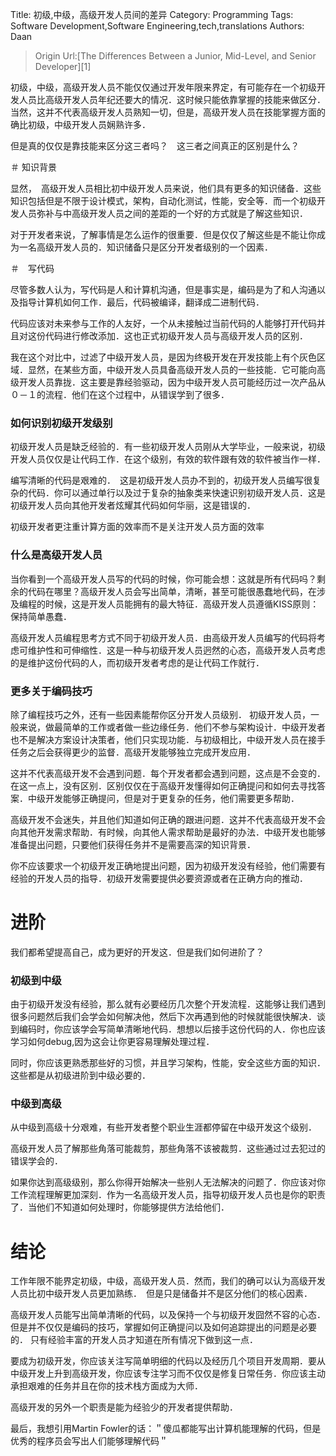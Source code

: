 Title: 初级,中级，高级开发人员间的差异
Category: Programming
Tags: Software Development,Software Engineering,tech,translations
Authors: Daan

> Origin Url:[The Differences Between a Junior, Mid-Level, and Senior Developer][1]

初级，中级，高级开发人员不能仅仅通过开发年限来界定，有可能存在一个初级开发人员比高级开发人员年纪还要大的情况．这时候只能依靠掌握的技能来做区分．当然，这并不代表高级开发人员熟知一切，但是，高级开发人员在技能掌握方面的确比初级，中级开发人员娴熟许多．

但是真的仅仅是靠技能来区分这三者吗？　这三者之间真正的区别是什么？


＃ 知识背景

显然，　高级开发人员相比初中级开发人员来说，他们具有更多的知识储备．这些知识包括但是不限于设计模式，架构，自动化测试，性能，安全等．而一个初级开发人员弥补与中高级开发人员之间的差距的一个好的方式就是了解这些知识．

对于开发者来说，了解事情是怎么运作的很重要．但是仅仅了解这些是不能让你成为一名高级开发人员的．知识储备只是区分开发者级别的一个因素．

＃　写代码

尽管多数人认为，写代码是人和计算机沟通，但是事实是，编码是为了和人沟通以及指导计算机如何工作．最后，代码被编译，翻译成二进制代码．

代码应该对未来参与工作的人友好，一个从未接触过当前代码的人能够打开代码并且对这份代码进行修改添加．这也正式初级开发人员与高级开发人员的区别．

我在这个对比中，过滤了中级开发人员，是因为终极开发在开发技能上有个灰色区域．显然，在某些方面，中级开发人员具备高级开发人员的一些技能．它可能向高级开发人员靠拢．这主要是靠经验驱动，因为中级开发人员可能经历过一次产品从０－１的流程．他们在这个过程中，从错误学到了很多．

### 如何识别初级开发级别

初级开发人员是缺乏经验的．有一些初级开发人员刚从大学毕业，一般来说，初级开发人员仅仅是让代码工作．在这个级别，有效的软件跟有效的软件被当作一样．

编写清晰的代码是艰难的．　这是初级开发人员办不到的，初级开发人员编写很复杂的代码．你可以通过单行以及过于复杂的抽象类来快速识别初级开发人员．这是初级开发人员向其他开发者炫耀其代码如何华丽，这是错误的．

初级开发者更注重计算方面的效率而不是关注开发人员方面的效率

### 什么是高级开发人员


当你看到一个高级开发人员写的代码的时候，你可能会想：这就是所有代码吗？剩余的代码在哪里？高级开发人员会写出简单，清晰，甚至可能很愚蠢地代码，在涉及编程的时候，这是开发人员能拥有的最大特征．高级开发人员遵循KISS原则：保持简单愚蠢．

高级开发人员编程思考方式不同于初级开发人员．由高级开发人员编写的代码将考虑可维护性和可伸缩性．这是一种与初级开发人员迥然的心态，高级开发人员考虑的是维护这份代码的人，而初级开发者考虑的是让代码工作就行．

### 更多关于编码技巧

除了编程技巧之外，还有一些因素能帮你区分开发人员级别．
初级开发人员，一般来说，做最简单的工作或者做一些边缘任务．他们不参与架构设计．中级开发者也不是解决方案设计决策者，他们只实现功能．与初级相比，中级开发人员在接手任务之后会获得更少的监督．高级开发能够独立完成开发应用．

这并不代表高级开发不会遇到问题．每个开发者都会遇到问题，这点是不会变的．在这一点上，没有区别．区别仅仅在于高级开发懂得如何正确提问和如何去寻找答案．中级开发能够正确提问，但是对于更复杂的任务，他们需要更多帮助．

高级开发不会迷失，并且他们知道如何正确的跟进问题．这并不代表高级开发不会向其他开发需求帮助．有时候，向其他人需求帮助是最好的办法．中级开发也能够准备提出问题，只要他们获得任务并不是需要高深的知识背景．

你不应该要求一个初级开发正确地提出问题，因为初级开发没有经验，他们需要有经验的开发人员的指导．初级开发需要提供必要资源或者在正确方向的推动．

# 进阶
我们都希望提高自己，成为更好的开发这．但是我们如何进阶了？

### 初级到中级

由于初级开发没有经验，那么就有必要经历几次整个开发流程．这能够让我们遇到很多问题然后我们会学会如何解决他，然后下次再遇到他的时候就能很快解决．谈到编码时，你应该学会写简单清晰地代码．想想以后接手这份代码的人．你也应该学习如何debug,因为这会让你更容易理解处理过程．

同时，你应该更熟悉那些好的习惯，并且学习架构，性能，安全这些方面的知识．这些都是从初级进阶到中级必要的．

### 中级到高级

从中级到高级十分艰难，有些开发者整个职业生涯都停留在中级开发这个级别．

高级开发人员了解那些角落可能裁剪，那些角落不该被裁剪．这些通过过去犯过的错误学会的．

如果你达到高级级别，那么你得开始解决一些别人无法解决的问题了．你应该对你工作流程理解更加深刻．作为一名高级开发人员，指导初级开发人员也是你的职责了．当他们不知道如何处理时，你能够提供方法给他们．

# 结论

工作年限不能界定初级，中级，高级开发人员．然而，我们的确可以认为高级开发人员比初中级开发人员更加熟练．　但是只是储备并不是区分他们的核心因素．

高级开发人员能写出简单清晰的代码，以及保持一个与初级开发囧然不容的心态．但是并不仅仅是编码的技巧，掌握如何正确提问以及如何追踪提出的问题是必要的．
只有经验丰富的开发人员才知道在所有情况下做到这一点．

要成为初级开发，你应该关注写简单明细的代码以及经历几个项目开发周期．要从中级开发上升到高级开发，你应该专注学习而不仅仅是修复日常任务．你应该主动承担艰难的任务并且在你的技术栈方面成为大师．

高级开发的另外一个职责是能为经验少的开发者提供帮助．

最后，我想引用Martin  Fowler的话：＂傻瓜都能写出计算机能理解的代码，但是优秀的程序员会写出人们能够理解代码＂